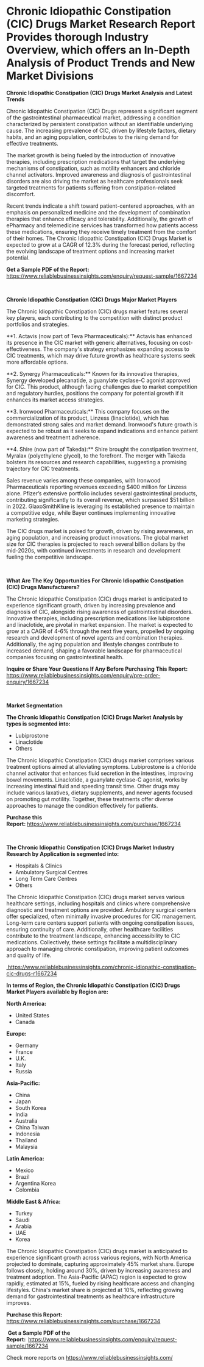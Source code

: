 <p><h1>Chronic Idiopathic Constipation (CIC) Drugs Market Research Report Provides thorough Industry Overview, which offers an In-Depth Analysis of Product Trends and New Market Divisions</h1></p><p><strong>Chronic Idiopathic Constipation (CIC) Drugs Market Analysis and Latest Trends</strong></p>
<p><p>Chronic Idiopathic Constipation (CIC) Drugs represent a significant segment of the gastrointestinal pharmaceutical market, addressing a condition characterized by persistent constipation without an identifiable underlying cause. The increasing prevalence of CIC, driven by lifestyle factors, dietary habits, and an aging population, contributes to the rising demand for effective treatments. </p><p>The market growth is being fueled by the introduction of innovative therapies, including prescription medications that target the underlying mechanisms of constipation, such as motility enhancers and chloride channel activators. Improved awareness and diagnosis of gastrointestinal disorders are also driving the market as healthcare professionals seek targeted treatments for patients suffering from constipation-related discomfort.</p><p>Recent trends indicate a shift toward patient-centered approaches, with an emphasis on personalized medicine and the development of combination therapies that enhance efficacy and tolerability. Additionally, the growth of ePharmacy and telemedicine services has transformed how patients access these medications, ensuring they receive timely treatment from the comfort of their homes. The Chronic Idiopathic Constipation (CIC) Drugs Market is expected to grow at a CAGR of 12.3% during the forecast period, reflecting the evolving landscape of treatment options and increasing market potential.</p></p>
<p><strong>Get a Sample PDF of the Report:&nbsp;</strong> <a href="https://www.reliablebusinessinsights.com/enquiry/request-sample/1667234?utm_campaign=2208&utm_medium=2&utm_source=Github&utm_content=ia&utm_term=09032025&utm_id=chronic-idiopathic-constipation-cic-drugs">https://www.reliablebusinessinsights.com/enquiry/request-sample/1667234</a></p>
<p>&nbsp;</p>
<p><strong>Chronic Idiopathic Constipation (CIC) Drugs Major Market Players</strong></p>
<p><p>The Chronic Idiopathic Constipation (CIC) drugs market features several key players, each contributing to the competition with distinct product portfolios and strategies. </p><p>**1. Actavis (now part of Teva Pharmaceuticals):** Actavis has enhanced its presence in the CIC market with generic alternatives, focusing on cost-effectiveness. The company's strategy emphasizes expanding access to CIC treatments, which may drive future growth as healthcare systems seek more affordable options.</p><p>**2. Synergy Pharmaceuticals:** Known for its innovative therapies, Synergy developed plecanatide, a guanylate cyclase-C agonist approved for CIC. This product, although facing challenges due to market competition and regulatory hurdles, positions the company for potential growth if it enhances its market access strategies.</p><p>**3. Ironwood Pharmaceuticals:** This company focuses on the commercialization of its product, Linzess (linaclotide), which has demonstrated strong sales and market demand. Ironwood's future growth is expected to be robust as it seeks to expand indications and enhance patient awareness and treatment adherence.</p><p>**4. Shire (now part of Takeda):** Shire brought the constipation treatment, Myralax (polyethylene glycol), to the forefront. The merger with Takeda bolsters its resources and research capabilities, suggesting a promising trajectory for CIC treatments.</p><p>Sales revenue varies among these companies, with Ironwood Pharmaceuticals reporting revenues exceeding $400 million for Linzess alone. Pfizer’s extensive portfolio includes several gastrointestinal products, contributing significantly to its overall revenue, which surpassed $51 billion in 2022. GlaxoSmithKline is leveraging its established presence to maintain a competitive edge, while Bayer continues implementing innovative marketing strategies.</p><p>The CIC drugs market is poised for growth, driven by rising awareness, an aging population, and increasing product innovations. The global market size for CIC therapies is projected to reach several billion dollars by the mid-2020s, with continued investments in research and development fueling the competitive landscape.</p></p>
<p>&nbsp;</p>
<p><strong>What Are The Key Opportunities For Chronic Idiopathic Constipation (CIC) Drugs Manufacturers?</strong></p>
<p><p>The Chronic Idiopathic Constipation (CIC) drugs market is anticipated to experience significant growth, driven by increasing prevalence and diagnosis of CIC, alongside rising awareness of gastrointestinal disorders. Innovative therapies, including prescription medications like lubiprostone and linaclotide, are pivotal in market expansion. The market is expected to grow at a CAGR of 4-6% through the next five years, propelled by ongoing research and development of novel agents and combination therapies. Additionally, the aging population and lifestyle changes contribute to increased demand, shaping a favorable landscape for pharmaceutical companies focusing on gastrointestinal health.</p></p>
<p><strong>Inquire or Share Your Questions If Any Before Purchasing This Report:</strong> <a href="https://www.reliablebusinessinsights.com/enquiry/pre-order-enquiry/1667234?utm_campaign=2208&utm_medium=2&utm_source=Github&utm_content=ia&utm_term=09032025&utm_id=chronic-idiopathic-constipation-cic-drugs">https://www.reliablebusinessinsights.com/enquiry/pre-order-enquiry/1667234</a></p>
<p>&nbsp;</p>
<p><strong>Market Segmentation</strong></p>
<p><strong>The Chronic Idiopathic Constipation (CIC) Drugs Market Analysis by types is segmented into:</strong></p>
<p><ul><li>Lubiprostone</li><li>Linaclotide</li><li>Others</li></ul></p>
<p><p>The Chronic Idiopathic Constipation (CIC) drugs market comprises various treatment options aimed at alleviating symptoms. Lubiprostone is a chloride channel activator that enhances fluid secretion in the intestines, improving bowel movements. Linaclotide, a guanylate cyclase-C agonist, works by increasing intestinal fluid and speeding transit time. Other drugs may include various laxatives, dietary supplements, and newer agents focused on promoting gut motility. Together, these treatments offer diverse approaches to manage the condition effectively for patients.</p></p>
<p><strong>Purchase this Report:&nbsp;</strong><a href="https://www.reliablebusinessinsights.com/purchase/1667234?utm_campaign=2208&utm_medium=2&utm_source=Github&utm_content=ia&utm_term=09032025&utm_id=chronic-idiopathic-constipation-cic-drugs">https://www.reliablebusinessinsights.com/purchase/1667234</a></p>
<p>&nbsp;</p>
<p><strong>The Chronic Idiopathic Constipation (CIC) Drugs Market Industry Research by Application is segmented into:</strong></p>
<p><ul><li>Hospitals & Clinics</li><li>Ambulatory Surgical Centres</li><li>Long Term Care Centres</li><li>Others</li></ul></p>
<p><p>The Chronic Idiopathic Constipation (CIC) drugs market serves various healthcare settings, including hospitals and clinics where comprehensive diagnostic and treatment options are provided. Ambulatory surgical centers offer specialized, often minimally invasive procedures for CIC management. Long-term care centers support patients with ongoing constipation issues, ensuring continuity of care. Additionally, other healthcare facilities contribute to the treatment landscape, enhancing accessibility to CIC medications. Collectively, these settings facilitate a multidisciplinary approach to managing chronic constipation, improving patient outcomes and quality of life.</p></p>
<p><a href="https://www.reliablebusinessinsights.com/chronic-idiopathic-constipation-cic-drugs-r1667234?utm_campaign=2208&utm_medium=2&utm_source=Github&utm_content=ia&utm_term=09032025&utm_id=chronic-idiopathic-constipation-cic-drugs">&nbsp;https://www.reliablebusinessinsights.com/chronic-idiopathic-constipation-cic-drugs-r1667234</a></p>
<p><strong>In terms of Region, the Chronic Idiopathic Constipation (CIC) Drugs Market Players available by Region are:</strong></p>
<p>
    <p> <strong> North America: </strong>
        <ul>
            <li>United States</li>
            <li>Canada</li>
        </ul>
        </p> 
    <p> <strong> Europe: </strong>
        <ul>
            <li>Germany</li>
            <li>France</li>
            <li>U.K.</li>
            <li>Italy</li>
            <li>Russia</li>
        </ul>
        </p> 
    <p> <strong> Asia-Pacific: </strong>
        <ul>
            <li>China</li>
            <li>Japan</li>
            <li>South Korea</li>
            <li>India</li>
            <li>Australia</li>
            <li>China Taiwan</li>
            <li>Indonesia</li>
            <li>Thailand</li>
            <li>Malaysia</li>
        </ul>
        </p> 
    <p> <strong> Latin America: </strong>
        <ul>
            <li>Mexico</li>
            <li>Brazil</li>
            <li>Argentina Korea</li>
            <li>Colombia</li>
        </ul>
        </p> 
    <p> <strong> Middle East & Africa: </strong>
        <ul>
            <li>Turkey</li>
            <li>Saudi</li>
            <li>Arabia</li>
            <li>UAE</li>
            <li>Korea</li>
        </ul>
    </p>
    </p>
<p><p>The Chronic Idiopathic Constipation (CIC) drugs market is anticipated to experience significant growth across various regions, with North America projected to dominate, capturing approximately 45% market share. Europe follows closely, holding around 30%, driven by increasing awareness and treatment adoption. The Asia-Pacific (APAC) region is expected to grow rapidly, estimated at 15%, fueled by rising healthcare access and changing lifestyles. China's market share is projected at 10%, reflecting growing demand for gastrointestinal treatments as healthcare infrastructure improves.</p></p>
<p><strong>Purchase this Report: </strong><a href="https://www.reliablebusinessinsights.com/purchase/1667234?utm_campaign=2208&utm_medium=2&utm_source=Github&utm_content=ia&utm_term=09032025&utm_id=chronic-idiopathic-constipation-cic-drugs">https://www.reliablebusinessinsights.com/purchase/1667234</a></p>
<p>&nbsp;<strong>Get a Sample PDF of the Report:&nbsp;&nbsp;</strong><a href="https://www.reliablebusinessinsights.com/enquiry/request-sample/1667234?utm_campaign=2208&utm_medium=2&utm_source=Github&utm_content=ia&utm_term=09032025&utm_id=chronic-idiopathic-constipation-cic-drugs">https://www.reliablebusinessinsights.com/enquiry/request-sample/1667234</a></p>
<p><strong></strong></p>
<p>Check more reports on <a href="https://www.reliablebusinessinsights.com/?utm_campaign=2208&utm_medium=2&utm_source=Github&utm_content=ia&utm_term=09032025&utm_id=chronic-idiopathic-constipation-cic-drugs">https://www.reliablebusinessinsights.com/</a></p>